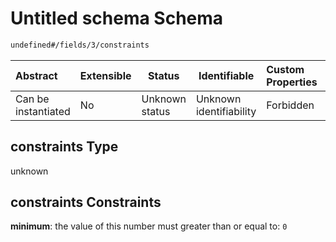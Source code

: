 # Untitled schema Schema

```txt
undefined#/fields/3/constraints
```




| Abstract            | Extensible | Status         | Identifiable            | Custom Properties | Additional Properties | Access Restrictions | Defined In                                                                      |
| :------------------ | ---------- | -------------- | ----------------------- | :---------------- | --------------------- | ------------------- | ------------------------------------------------------------------------------- |
| Can be instantiated | No         | Unknown status | Unknown identifiability | Forbidden         | Allowed               | none                | [location.schema.json\*](../../out/location.schema.json "open original schema") |

## constraints Type

unknown

## constraints Constraints

**minimum**: the value of this number must greater than or equal to: `0`
